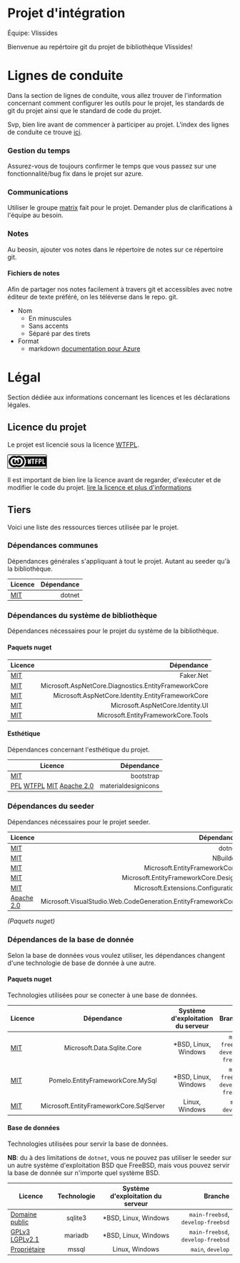 
Projet d'intégration
====================

Équipe: Vlissides

Bienvenue au repértoire git du projet de bibliothèque Vlissides!

# Lignes de conduite
Dans la section de lignes de conduite, vous allez trouver de l'information concernant comment configurer les outils pour le projet, les standards de git du projet ainsi que le standard de code du projet.

Svp, bien lire avant de commencer à participer au projet. L'index des lignes de conduite ce trouve [ici](org/lignes-conduite/README.md).

### Gestion du temps
Assurez-vous de toujours confirmer le temps que vous passez sur une fonctionnalité/bug fix dans le projet sur azure.

### Communications
Utiliser le groupe [matrix](https://matrix.org) fait pour le projet. Demander plus de clarifications à l'équipe au besoin.

### Notes
Au beosin, ajouter vos notes dans le répertoire de notes sur ce répertoire git.

#### Fichiers de notes
Afin de partager nos notes facilement à travers git et accessibles avec
notre éditeur de texte préféré, on les téléverse dans le repo. git.

- Nom
  - En minuscules
  - Sans accents
  - Séparé par des tirets
- Format
  - markdown [documentation pour Azure](https://docs.microsoft.com/en-us/azure/devops/project/wiki/markdown-guidance?view=azure-devops)

# Légal
Section dédiée aux informations concernant les licences et les déclarations légales.

## Licence du projet
Le projet est licencié sous la licence [WTFPL](www.wtfpl.net).

![logo de la licence](LICENSES/wtfpl-badge.png)

Il est important de bien lire la licence avant de regarder, d'exécuter et de modifier le code du projet. [lire la licence et plus d'informations](LICENSES/README.md)

## Tiers
Voici une liste des ressources tierces utilisée par le projet.

### Dépendances communes
Dépendances générales s'appliquant à tout le projet. Autant au seeder qu'à la bibliothèque.

| Licence | Dépendance |
|-----------|-----------:|
| [MIT](LICENSES/MIT) | dotnet |


### Dépendances du système de bibliothèque
Dépendances nécessaires pour le projet du système de la bibliothèque.

#### Paquets nuget
| Licence | Dépendance | 
|-----------|-----------:|
| [MIT](LICENSES/MIT) | Faker.Net |
| [MIT](LICENSES/MIT) | Microsoft.AspNetCore.Diagnostics.EntityFrameworkCore |
| [MIT](LICENSES/MIT) | Microsoft.AspNetCore.Identity.EntityFrameworkCore |
| [MIT](LICENSES/MIT) | Microsoft.AspNetCore.Identity.UI |
| [MIT](LICENSES/MIT) | Microsoft.EntityFrameworkCore.Tools |

#### Esthétique
Dépendances concernant l'esthétique du projet.

| Licence | Dépendance | 
|-----------|-----------:|
| [MIT](LICENSES/MIT) | bootstrap |
| [PFL](LICENSES/PFL) [WTFPL](LICENSES/WTFPL) [MIT](LICENSES/MIT) [Apache 2.0](LICENSES/Apache2_0) [](LICENSES/) | materialdesignicons |

### Dépendances du seeder
Dépendances nécessaires pour le projet seeder.

| Licence | Dépendance |
|-----------|-----------:|
| [MIT](LICENSES/MIT) | dotnet |
| [MIT](LICENSES/MIT) | NBuilder |
| [MIT](LICENSES/MIT) | Microsoft.EntityFrameworkCore |
| [MIT](LICENSES/MIT) | Microsoft.EntityFrameworkCore.Design |
| [MIT](LICENSES/MIT) | Microsoft.Extensions.Configuration |
| [Apache 2.0](LICENSES/APACHE2_0) | Microsoft.VisualStudio.Web.CodeGeneration.EntityFrameworkCore |
*(Paquets nuget)*

### Dépendances de la base de donnée
Selon la base de données vous voulez utiliser, les dépendances changent d'une technologie de base de donnée à une autre.

#### Paquets nuget
Technologies utilisées pour se conecter à une base de données.

| Licence | Dépendance | Système d'exploitation du serveur | Branche |
|-----------|:----------:|:----------:|-----------:|
| [MIT](LICENSES/MIT) | Microsoft.Data.Sqlite.Core | \*BSD, Linux, Windows | `main-freebsd`, `develop-freebsd` |
| [MIT](LICENSES/MIT) | Pomelo.EntityFrameworkCore.MySql | \*BSD, Linux, Windows | `main-freebsd`, `develop-freebsd` |
| [MIT](LICENSES/MIT) | Microsoft.EntityFrameworkCore.SqlServer | Linux, Windows | `main`, `develop` |

#### Base de données
Technologies utilisées pour servir la base de données.

**NB**: du à des limitations de `dotnet`, vous ne pouvez pas utiliser le seeder sur un autre système d'exploitation BSD que FreeBSD, mais vous pouvez servir la base de donnée sur n'importe quel système BSD.

| Licence | Technologie | Système d'exploitation du serveur | Branche |
|-----------|:----------:|:----------:|-----------:|
| [Domaine public](LICENSES/MIT) | sqlite3 | \*BSD, Linux, Windows | `main-freebsd`, `develop-freebsd` |
| [GPLv3](LICENSES/GPLv3) [LGPLv2.1](LICENSES/LGPLv2_1) | mariadb | \*BSD, Linux, Windows | `main-freebsd`, `develop-freebsd` |
| [Propriétaire](https://www.microsoft.com/en-us/Licensing/product-licensing/sql-server) | mssql | Linux, Windows | `main`, `develop` |

